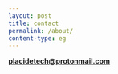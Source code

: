 ```yaml
---
layout: post
title: contact
permalink: /about/
content-type: eg
---
```


<b>placidetech@protonmail.com</b>

